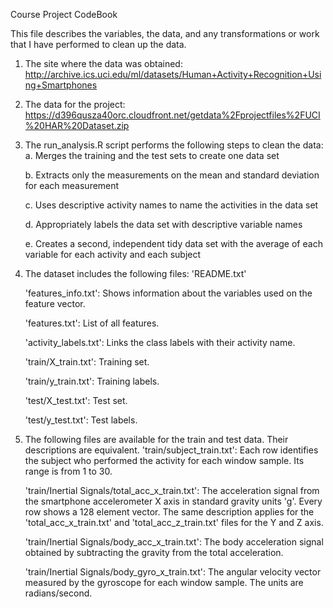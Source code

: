 Course Project CodeBook

This file describes the variables, the data, and any transformations or work that I have performed to clean up the data.

1. The site where the data was obtained: http://archive.ics.uci.edu/ml/datasets/Human+Activity+Recognition+Using+Smartphones
2. The data for the project: https://d396qusza40orc.cloudfront.net/getdata%2Fprojectfiles%2FUCI%20HAR%20Dataset.zip
3. The run_analysis.R script performs the following steps to clean the data:
    a. Merges the training and the test sets to create one data set

    b. Extracts only the measurements on the mean and standard deviation for each measurement
    
    c. Uses descriptive activity names to name the activities in the data set
    
    d. Appropriately labels the data set with descriptive variable names
    
    e. Creates a second, independent tidy data set with the average of each variable for each activity and each subject
    
4. The dataset includes the following files:
    'README.txt'

    'features_info.txt': Shows information about the variables used on the feature vector.

    'features.txt': List of all features.

    'activity_labels.txt': Links the class labels with their activity name.

    'train/X_train.txt': Training set.

    'train/y_train.txt': Training labels.

    'test/X_test.txt': Test set.

    'test/y_test.txt': Test labels.

5. The following files are available for the train and test data. Their descriptions are equivalent.
    'train/subject_train.txt': Each row identifies the subject who performed the activity for each window sample. Its range is from 1 to 30.

    'train/Inertial Signals/total_acc_x_train.txt': The acceleration signal from the smartphone accelerometer X axis in standard gravity units 'g'. Every row shows a 128 element vector. The same description applies for the 'total_acc_x_train.txt' and 'total_acc_z_train.txt' files for the Y and Z axis.

    'train/Inertial Signals/body_acc_x_train.txt': The body acceleration signal obtained by subtracting the gravity from the total acceleration.

    'train/Inertial Signals/body_gyro_x_train.txt': The angular velocity vector measured by the gyroscope for each window sample. The units are radians/second.
